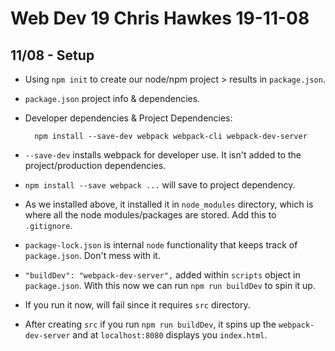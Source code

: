 # Web Dev 19 Chris Hawkes 19-11-08

## 11/08 - Setup

* Using `npm init` to create our node/npm project > results in `package.json`.
* `package.json` project info & dependencies.
* Developer dependencies & Project Dependencies:

        npm install --save-dev webpack webpack-cli webpack-dev-server

* `--save-dev` installs webpack for developer use. It isn't added to the project/production dependencies.
* `npm install --save webpack ...` will save to project dependency.
* As we installed above, it installed it in `node_modules` directory, which is where all the node modules/packages are stored. Add this to `.gitignore`.
* `package-lock.json` is internal `node` functionality that keeps track of `package.json`. Don't mess with it.
* `"buildDev": "webpack-dev-server",` added within `scripts` object in `package.json`. With this now we can run `npm run buildDev` to spin it up.
* If you run it now, will fail since it requires `src` directory.
* After creating `src` if you run `npm run buildDev`, it spins up the `webpack-dev-server` and at `localhost:8080` displays you `index.html`.
